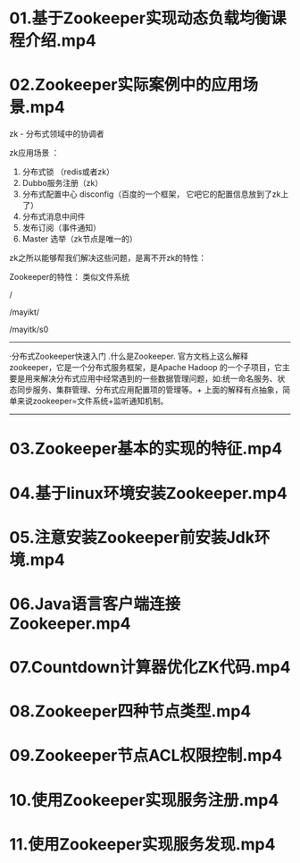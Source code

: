 # 01.基于Zookeeper实现动态负载均衡课程介绍.mp4


# 02.Zookeeper实际案例中的应用场景.mp4

zk - 分布式领域中的协调者

zk应用场景 ：

1. 分布式锁 （redis或者zk）
2. Dubbo服务注册（zk）
3. 分布式配置中心 disconfig（百度的一个框架， 它吧它的配置信息放到了zk上了）
4. 分布式消息中间件
5. 发布订阅（事件通知）
6. Master 选举（zk节点是唯一的）



zk之所以能够帮我们解决这些问题，是离不开zk的特性： 

Zookeeper的特性： 类似文件系统

/

/mayikt/

/mayitk/s0

---





·分布式Zookeeper快速入门
.什么是Zookeeper.
官方文档上这么解释zookeeper，它是一个分布式服务框架，是Apache Hadoop 的一个子项目，它主要是用来解决分布式应用中经常遇到的一些数据管理问题，如:统一命名服务、状态同步服务、集群管理、分布式应用配置项的管理等。+
上面的解释有点抽象，简单来说zookeeper=文件系统+监听通知机制。



---





# 03.Zookeeper基本的实现的特征.mp4



# 04.基于linux环境安装Zookeeper.mp4



# 05.注意安装Zookeeper前安装Jdk环境.mp4



# 06.Java语言客户端连接Zookeeper.mp4



# 07.Countdown计算器优化ZK代码.mp4



# 08.Zookeeper四种节点类型.mp4



# 09.Zookeeper节点ACL权限控制.mp4



# 10.使用Zookeeper实现服务注册.mp4



# 11.使用Zookeeper实现服务发现.mp4